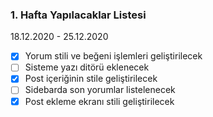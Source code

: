 ### **1. Hafta Yapılacaklar Listesi** 
18.12.2020 - 25.12.2020

- [x] Yorum stili ve beğeni işlemleri geliştirilecek
- [ ] Sisteme yazı ditörü eklenecek
- [x] Post içeriğinin stile geliştirilecek
- [ ] Sidebarda son yorumlar listelenecek
- [x] Post ekleme ekranı stili geliştirilecek
